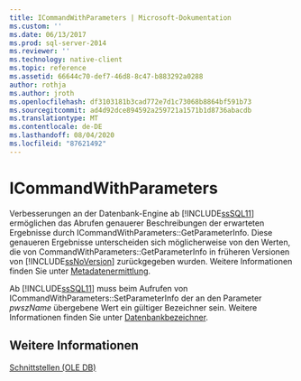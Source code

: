 ```yaml
---
title: ICommandWithParameters | Microsoft-Dokumentation
ms.custom: ''
ms.date: 06/13/2017
ms.prod: sql-server-2014
ms.reviewer: ''
ms.technology: native-client
ms.topic: reference
ms.assetid: 66644c70-def7-46d8-8c47-b883292a0288
author: rothja
ms.author: jroth
ms.openlocfilehash: df3103181b3cad772e7d1c73068b8864bf591b73
ms.sourcegitcommit: ad4d92dce894592a259721a1571b1d8736abacdb
ms.translationtype: MT
ms.contentlocale: de-DE
ms.lasthandoff: 08/04/2020
ms.locfileid: "87621492"
---
```

# <a name="icommandwithparameters"></a>ICommandWithParameters
  Verbesserungen an der Datenbank-Engine ab [!INCLUDE[ssSQL11](../../includes/sssql11-md.md)] ermöglichen das Abrufen genauerer Beschreibungen der erwarteten Ergebnisse durch ICommandWithParameters::GetParameterInfo. Diese genaueren Ergebnisse unterscheiden sich möglicherweise von den Werten, die von CommandWithParameters::GetParameterInfo in früheren Versionen von [!INCLUDE[ssNoVersion](../../includes/ssnoversion-md.md)] zurückgegeben wurden. Weitere Informationen finden Sie unter [Metadatenermittlung](../native-client/features/metadata-discovery.md).  
  
 Ab [!INCLUDE[ssSQL11](../../includes/sssql11-md.md)] muss beim Aufrufen von ICommandWithParameters::SetParameterInfo der an den Parameter *pwszName* übergebene Wert ein gültiger Bezeichner sein. Weitere Informationen finden Sie unter [Datenbankbezeichner](../databases/database-identifiers.md).  
  
## <a name="see-also"></a>Weitere Informationen  
 [Schnittstellen &#40;OLE DB&#41;](../../database-engine/dev-guide/interfaces-ole-db.md)  
  
  
